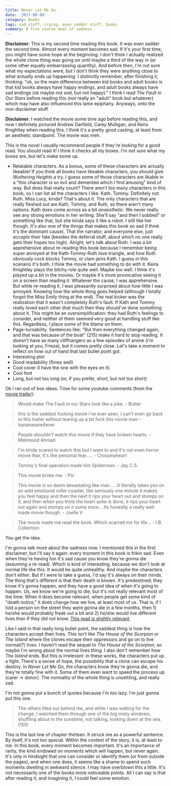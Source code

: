 ```yaml
---
title: Never Let Me Go 
date: '2017-08-09'
category: Books
tags: sad stuff, crying, even sadder stuff, books 
summary: A five course meal of sadness
---
```


**Disclaimer**: This is my second time reading this book. It was even sadder the second time. Almost every moment becomes sad. If it's your first time, you might have some hope at the beginning. I don't think I actually realized the whole clone thing was going on until maybe a third of the way in (or some other equally embarrassing quantity). And before then, I'm not sure what my expectations were, but I don't think they were anything close to what actually ends up happening. I distinctly remember, after finishing it, thinking: "ok, so the main difference between kid books and adult books is that kid books always have happy endings, and adult books always have sad endings (ok maybe not *sad*, but not *happy*)." I think I read *The Fault in Our Stars* before reading this (not really an "adult" book but whatever) which may have also influenced this lame epiphany. Anyways, onto the non-disclaimer stuff.

**Disclaimer**: I watched the movie some time ago before reading this, and now I definitely pictured Andrew Garfield, Carey Mulligan, and Keira Knightley when reading this. I think it's a pretty good casting, at least from an aesthetic standpoint. The movie was meh.

This is the novel I usually recommend people if they're looking for a good read. You should read it! I think it checks all my boxes. I'm not sure what my boxes are, but let's make some up.

* Relatable characters. As a bonus, some of these characters are actually likeable! If you think all books have likeable characters, you should give *Wuthering Heights* a try. I guess some of those characters are likable in a "this character is so evil and demented which I find amusing" kind of way. But does that really count? There aren't too many characters in this book, so I can list all the characters I like. Kath. Tommy. Definitely not Ruth. Miss Lucy, kinda? That's about it. The only characters that are really fleshed out are Kath, Tommy, and Ruth, so there aren't many options. Kath does come across as a bit *anaesthetic*. We never really see any strong emotions in her writing. She'll say "and then I sobbed" or something like that, but she kinda says it like a robot. I still like her though. It's also one of the things that makes this book so sad (I think it's the dominant cause). That the narrator, and everyone else, just *accepts* their fate (besides the deferral stuff, about which no one really gets their hopes too high). Alright, let's talk about Ruth. I was a bit apprehensive about re-reading this book because I remember being super annoyed at the Kath-Tommy-Ruth love triangle, and how Ruth obviously cock blocks Tommy, or clam jams Kath. I guess in this scenario it's both. I think the movie had something to do with it. Keira Knightley plays the bitchy role quite well. Maybe too well. I think it's played up a bit in the movies. Or maybe it's more provocative seeing it on a screen than reading it. Whatever the cause, I was apprehensive. But while re-reading it, I was pleasantly surprised about how little I was annoyed. Knowing how the whole thing goes helped (although I totally forgot the Miss Emily thing at the end). The real kicker was the realization that it wasn't completely Ruth's fault. If Kath and Tommy really loved each other *that* much then they should've done something about it. This might be an oversimplification: they had Ruth's feelings to consider, and neither of them seemed very good at handling stuff like this. Regardless, I place some of the blame on them.
* Page-turnability. Sentences like: "But then everything changed again, and that was because of the boat" (215) make it hard to stop reading. It doesn't have as many cliffhangers as a few episodes of anime (i'm looking at you, Frieza), but it comes pretty close. Let's take a moment to reflect on how out of hand that last bullet point got. 
* Interesting plot 
* Good readability (flows well)
* Cool cover (I have the one with the eyes on it) 
* Cool font 
* Long, but not too long (or, if you prefer, short, but not too short)

Ok I ran out of box ideas. Time for some youtube comments (from the [movie trailer](https://www.youtube.com/watch?v=sXiRZhDEo8A)): 

> Would make The Fault in our Stars look like a joke. - Butter

> this is the saddest fucking movie i've ever seen, i can't even go back to this trailer without tearing up a bit fuck this movie man - bananasare4ever

> People shouldn't watch this movie if they have broken hearts. - Mahmood Ahmad

> I'm kinda scared to watch this but I want to and it's not even horror movie fear, it's like personal fear..... - Crossmyheart

> Tommy's final operation made him Spiderman. - Jay C.S.

> This movie broke me. - Flo

> This movie is so damn devastating like man......It literally takes you on an wild emotional roller coaster, like seriously one minute it makes you feel happy and then the next it rips your heart out and stomps on it, and then when you think the heart ache is done, it rips your heart out again and stomps on it some more....Its honestly a really well made movie though. - Joelle V

> The movie made me read the book. Which scarred me for life... - I.B. Collection

You get the idea.

I'm gonna talk more about the sadness now. I mentioned this in the first disclaimer, but I'll say it again: every moment in this book is frikin sad. Even when they're having fun it's sad cause you know they're gonna die (assuming a re-read). Which is kind of interesting, because we don't look at normal life like this. It would be quite unhealthy. And maybe the characters don't either. But if I were to take a guess, I'd say it's always on their minds. The thing that's different is that their death is known. It's predestined; they know it's gonna happen, and they have a good idea of when it's going to happen. Us, we know we're going to die, but it's not really relevant most of the time. When it does become relevant, when people get some kind of "death notice," it does change how we live, at least most of us. That is, if I told a person on the street they were gonna die in a few months, then 1) he/she would probably freak out a bit and 2) he/she would live different lives than if they did not know. [This read is slightly relevant](https://www.nytimes.com/2015/02/19/opinion/oliver-sacks-on-learning-he-has-terminal-cancer.html).

Like I said in that really long bullet point, the saddest thing is how the characters accept their lives. This isn't like *The House of the Scorpion* or *The Island* where the clones escape their oppressors and go on to live normal(?) lives. I haven't read the sequel to *The House of the Scorpion*, so maybe I'm wrong about the normal lives thing. I also don't remember how *The Island* ends. But this is irrelevant: in these works, the characters put up a fight. There's a sense of hope, the possibility that a clone can escape his destiny. In *Never Let Me Go*, the characters know they're gonna die, and they're totally fine with it. Some of them even want to speed the process up (carer -> donor). The normality of the whole thing is unsettling, and really sad.

I'm not gonna put a bunch of quotes because I'm too lazy. I'm just gonna put this one.

> The others filed out behind me, and while I was waiting for the change, I watched them through one of the big misty windows, shuffling about in the sunshine, not talking, looking down at the sea. (155)

This is the last line of chapter thirteen. It struck me as a powerful sentence. By itself, it's not too special. Within the context of the story, it is, at least to me. In this book, every moment becomes important. It's an importance of rarity, the kind endowed on moments which will happen, but never again. It's only in hindsight that one can consider or identify them (or from outside the pages), and when one does, it seems like a shame to spend such moments dwelling in awkward silence. I may have overblown this a little. It's not necessarily one of the books more noticeable points. All I can say is that after reading it, and imagining it, I could feel some emotion. 